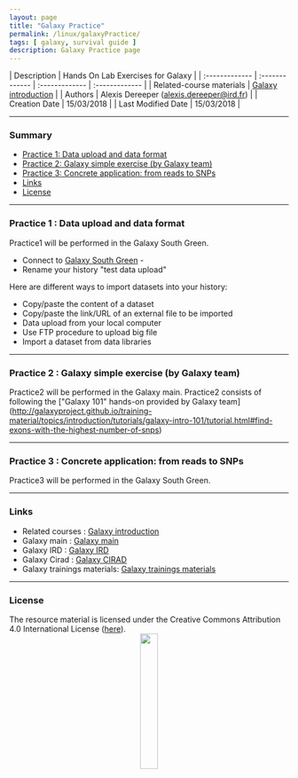 ```yaml
---
layout: page
title: "Galaxy Practice"
permalink: /linux/galaxyPractice/
tags: [ galaxy, survival guide ]
description: Galaxy Practice page
---
```


| Description | Hands On Lab Exercises for Galaxy |
| :------------- | :------------- | :------------- | :------------- |
| Related-course materials | [Galaxy introduction](http://galaxyproject.github.io/training-material/topics/introduction/slides/introduction.html#22) |
| Authors | Alexis Dereeper (alexis.dereeper@ird.fr)  |
| Creation Date | 15/03/2018 |
| Last Modified Date | 15/03/2018 |


-----------------------

### Summary

* [Practice 1: Data upload and data format](#practice-1)
* [Practice 2: Galaxy simple exercise (by Galaxy team)](#practice-2)
* [Practice 3: Concrete application: from reads to SNPs](#practice-3)
* [Links](#links)
* [License](#license)


-----------------------

<a name="practice-1"></a>
### Practice 1 : Data upload and data format

Practice1 will be performed in the Galaxy South Green. 

* Connect to [Galaxy South Green](http://galaxy.southgreen.fr/galaxy/) -
* Rename your history "test data upload"

Here are different ways to import datasets into your history:
* Copy/paste the content of a dataset
* Copy/paste the link/URL of an external file to be imported
* Data upload from your local computer
* Use FTP procedure to upload big file
* Import a dataset from data libraries


-----------------------

<a name="practice-2"></a>
### Practice 2 : Galaxy simple exercise (by Galaxy team)

Practice2 will be performed in the Galaxy main.
Practice2 consists of following the ["Galaxy 101" hands-on provided by Galaxy team] (http://galaxyproject.github.io/training-material/topics/introduction/tutorials/galaxy-intro-101/tutorial.html#find-exons-with-the-highest-number-of-snps)


-----------------------

<a name="practice-3"></a>
### Practice 3 : Concrete application: from reads to SNPs

Practice3 will be performed in the Galaxy South Green.

-----------------------

### Links
<a name="links"></a>

* Related courses : [Galaxy introduction](http://galaxyproject.github.io/training-material/topics/introduction/slides/introduction.html#22)
* Galaxy main : [Galaxy main](https://usegalaxy.org/)
* Galaxy IRD : [Galaxy IRD](http://bioinfo-inter.ird.fr:8080/)
* Galaxy Cirad : [Galaxy CIRAD](http://galaxy.southgreen.fr/galaxy/)
* Galaxy trainings materials: [Galaxy trainings materials](https://galaxyproject.github.io/training-material/)

-----------------------

### License
<a name="license"></a>

<div>
The resource material is licensed under the Creative Commons Attribution 4.0 International License (<a href="http://creativecommons.org/licenses/by-nc-sa/4.0/">here</a>).
<center><img width="25%" class="img-responsive" src="http://creativecommons.org.nz/wp-content/uploads/2012/05/by-nc-sa1.png"/>
</center>
</div>
                  
 
